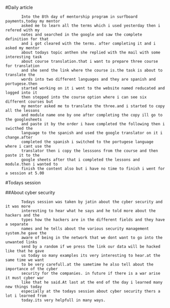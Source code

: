 

#Daily article

   
           Into the 8th day of mentorship program in surfboard payments,today my mentor 
           asked me to learn all the terms which i used yesterday then i refered with my 
           notes and searched in the google and saw the complete definition for that
           and i got cleared with the terms. after completing it and i asked my mentor 
           about todays topic anthen she replied with the mail with some interesting task
           about course translation.that i want to prepare three course for translation
           and she send the link where the course is.the task is about to translate the 
           words into two different languages and they are spanish and portugese.then 
           started working on it i went to the website named reducated and logged into it
           then stepped into the course option where i can see six different courses but 
           my mentor asked me to translate the three.and i started to copy all the lessons 
           and module name one by one after completing the copy ill go to the googlesheets
           and paste it by the order i have completed the following then i swicthed the 
           language to the spanish and used the google translator on it i change.after 
           completed the spanish i switched to the portugese language where i cant use the 
           translator then i copy the lesssons from the course and then paste it to the 
           google sheets after that i completed the lessons and module.then i wanted to 
           finish the content also but i have no time to finish i went for a session at 5.00
   
 
#Todays session
     
##About cyber security
            
           Todays session was taken by jatin about the cyber security and it was more
           interesting to hear what he says and he told more about the hackers and the 
           types how the hackers are in the different fields and they have a separate 
           names and he tells about the various security management system.he gave the 
           aware of being in the network that we dont want to go into the unwanted links
           send by a random if we press the link our data will be hacked like that he gave
           us today so many examples its very interesting to hear.at the same time we want
           to be very carefull.at the sametime he also tell about the importance of the cyber
           security for the companies. in future if there is a war arise it must cyber war
           like that he said.At last at the end of the day i learned many new things today 
           especially at the todays session about cyber security thers a lot i learned from 
           today.its very helpfull in many ways.   
                             
           
